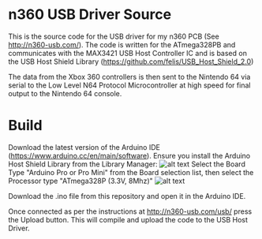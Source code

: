 # n360 USB Driver Source

This is the source code for the USB driver for my n360 PCB (See http://n360-usb.com/). The code is written for the ATmega328PB and communicates with the MAX3421 USB Host Controller IC and is based on the USB Host Shield Library (https://github.com/felis/USB_Host_Shield_2.0)

The data from the Xbox 360 controllers is then sent to the Nintendo 64 via serial to the Low Level N64 Protocol Microcontroller at high speed for final output to the Nintendo 64 console.


# Build
Download the latest version of the Arduino IDE (https://www.arduino.cc/en/main/software). Ensure you install the Arduino Host Shield Library from the Library Manager:
![alt text](https://i.imgur.com/7ZfBsUC.png)
Select the Board Type "Arduino Pro or Pro Mini" from the Board selection list, then select the Processor type "ATmega328P (3.3V, 8Mhz)"
![alt text](https://i.imgur.com/lJ7mr9g.png)

Download the .ino file from this repository and open it in the Arduino IDE.

Once connected as per the instructions at http://n360-usb.com/usb/ press the Upload button. This will compile and upload the code to the USB Host Driver.
